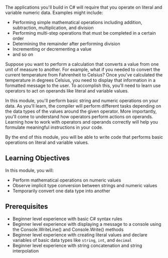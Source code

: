 The applications you'll build in C# will require that you operate on literal and variable numeric data.  Examples might include:
- Performing simple mathematical operations including addition, subtraction, multiplication, and division
- Performing multi-step operations that must be completed in a certain order
- Determining the remainder after performing division
- Incrementing or decrementing a value
- and so on

Suppose you want to perform a calculation that converts a value from one unit of measure to another.  For example, what if you needed to convert the current temperature from Fahrenheit to Celsius?  Once you've calculated the temperature in degrees Celsius, you need to display that information in a formatted message to the user.  To accomplish this, you'll need to learn use operators to act on operands like literal and variable values.

In this module, you'll perform basic string and numeric operations on your data.  As you'll learn, the compiler will perform different tasks depending on the data types of the values around the given operator.  More importantly, you'll come to understand how operators perform actions on operands.  Learning how to work with operators and operands correctly will help you formulate meaningful instructions in your code.

By the end of this module, you will be able to write code that performs basic operations on literal and variable values.

## Learning Objectives

In this module, you will:

- Perform mathematical operations on numeric values
- Observe implicit type conversion between strings and numeric values
- Temporarily convert one data type into another

## Prerequisites

- Beginner level experience with basic C# syntax rules
- Beginner level experience with displaying a message to a console using the Console.WriteLine() and Console.Write() methods
- Beginner level experience with creating literal values and declare variables of basic data types like `string`, `int`, and `decimal`
- Beginner level experience with string concatenation and string interpolation
